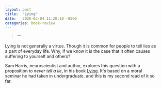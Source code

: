 ```yaml
---
layout: post
title:  "Lying"
date:   2020-03-04 11:20:10 -0500
categories: book-review
---
```

> "<Sam Harris Lying quote>"

Lying is not generally a virtue. Though it is common for people to tell lies as a part of everyday life. Why, if we know it is the case that it often causes suffering to yourself and others?

Sam Harris, neuroscientist and author, explores this question with a proposition to _never tell a lie_, in his book [Lying][Lying-Book]. It's based on a moral seminar he had taken in undergraduate, and this is my second read of it so far.

[Lying-Book]: https://samharris.org/books/lying/
